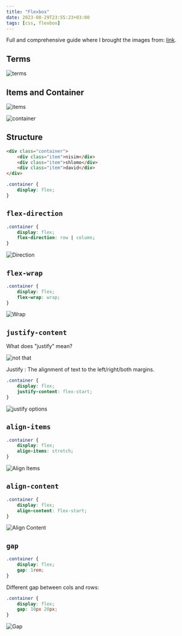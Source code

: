```yaml
---
title: "Flexbox"
date: 2023-08-29T23:55:23+03:00
tags: [css, flexbox]
---
```


Full and comprehensive guide where I brought the images from:
[link](https://css-tricks.com/snippets/css/a-guide-to-flexbox/).

## Terms

![terms](img/axis.webp)

## Items and Container

![items](img/items.webp)

![container](img/container.webp)

## Structure

```html
<div class="container">
	<div class="item">nisim</div>
	<div class="item">shlomo</div>
	<div class="item">david</div>
</div>
```

```css
.container {
	display: flex;
}
```

## `flex-direction`

```css
.container {
	display: flex;
	flex-direction: row | column;
}
```

![Direction](img/dir.webp)

## `flex-wrap`

```css
.container {
	display: flex;
	flex-wrap: wrap;
}
```

![Wrap](img/wrap.webp)

## `justify-content`

What does "justify" mean?

![not that](img/judge.webp)

Justify
: The alignment of text to the left/right/both margins.

```css
.container {
	display: flex;
	justify-content: flex-start;
}
```

![justify options](img/justify.webp)

## `align-items`

```css
.container {
	display: flex;
	align-items: stretch;
}
```

![Align Items](img/align.webp)

## `align-content`

```css
.container {
	display: flex;
	align-content: flex-start;
}
```

![Align Content](img/align_content.webp)

## `gap`

```css
.container {
	display: flex;
	gap: 1rem;
}
```

Different gap between cols and rows:

```css
.container {
	display: flex;
	gap: 10px 20px;
}
```

![Gap](img/gap.webp)

